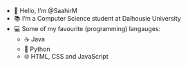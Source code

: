 - 👋 Hello, I’m @SaahirM
- 📚 I’m a Computer Science student at Dalhousie University
- 💻 Some of my favourite (programming) langauges:
  - ☕ Java
  - 🐍 Python
  - 🌐 HTML, CSS and JavaScript
